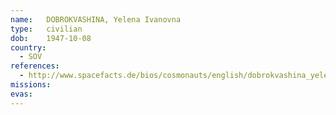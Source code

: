 ```yaml
---
name:	DOBROKVASHINA, Yelena Ivanovna
type:	civilian
dob:	1947-10-08
country:
  - SOV
references:
  - http://www.spacefacts.de/bios/cosmonauts/english/dobrokvashina_yelena.htm
missions:
evas:
---
```

